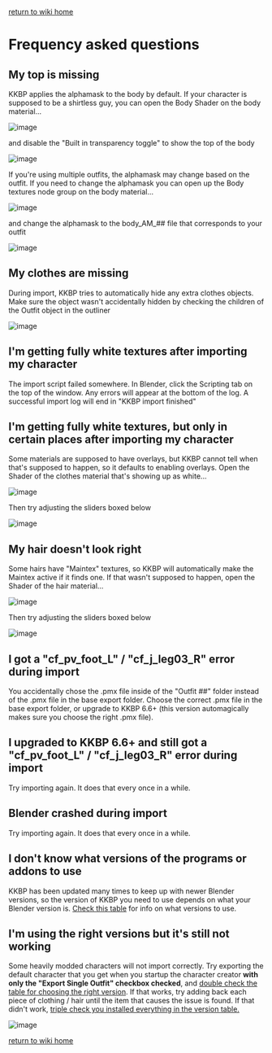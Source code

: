[return to wiki home](https://github.com/FlailingFog/KK-Blender-Porter-Pack/blob/master/wiki/Wiki%20top.md)

# Frequency asked questions

## My top is missing
KKBP applies the alphamask to the body by default. If your character is supposed to be a shirtless guy, you can open the Body Shader on the body material...

![image](https://user-images.githubusercontent.com/65811931/219536304-6d61fada-5f98-4001-a201-e46ed18a828f.png)

and disable the "Built in transparency toggle" to show the top of the body

![image](https://user-images.githubusercontent.com/65811931/219537294-e03c95fe-b328-476d-bb6c-05cb2ca636de.png)

If you're using multiple outfits, the alphamask may change based on the outfit. If you need to change the alphamask you can open up the Body textures node group on the body material...

![image](https://github.com/FlailingFog/KK-Blender-Porter-Pack/assets/65811931/dfbee2e0-2d59-42d5-8360-aeb5cee78ba8)

and change the alphamask to the body_AM_## file that corresponds to your outfit

![image](https://github.com/FlailingFog/KK-Blender-Porter-Pack/assets/65811931/3c891836-d420-4a36-b791-b617cb44a316)

## My clothes are missing
During import, KKBP tries to automatically hide any extra clothes objects. Make sure the object wasn't accidentally hidden by checking the children of the Outfit object in the outliner

![image](https://user-images.githubusercontent.com/65811931/219535179-28f30c3e-85a8-462f-be06-a22463e3e4c5.png)

## I'm getting fully white textures after importing my character
The import script failed somewhere. In Blender, click the Scripting tab on the top of the window. Any errors will appear at the bottom of the log. A successful import log will end in "KKBP import finished"

## I'm getting fully white textures, but only in certain places after importing my character
Some materials are supposed to have overlays, but KKBP cannot tell when that's supposed to happen, so it defaults to enabling overlays. Open the Shader of the clothes material that's showing up as white...

![image](https://github.com/FlailingFog/KK-Blender-Porter-Pack/assets/65811931/337ed901-0033-4f5a-8395-cf03f7797590)

Then try adjusting the sliders boxed below

![image](https://github.com/FlailingFog/KK-Blender-Porter-Pack/assets/65811931/7f1883f6-210a-4225-9163-9cfb59f22be6)

## My hair doesn't look right
Some hairs have "Maintex" textures, so KKBP will automatically make the Maintex active if it finds one. If that wasn't supposed to happen, open the Shader of the hair material...

![image](https://github.com/FlailingFog/KK-Blender-Porter-Pack/assets/65811931/77f99caf-df75-43ac-b8c2-d66c079d6357)

Then try adjusting the sliders boxed below

![image](https://github.com/FlailingFog/KK-Blender-Porter-Pack/assets/65811931/4eeb8e10-d3a2-4195-aa3a-0488a86f3c72)

## I got a "cf_pv_foot_L" / "cf_j_leg03_R" error during import
You accidentally chose the .pmx file inside of the "Outfit ##" folder instead of the .pmx file in the base export folder. Choose the correct .pmx file in the base export folder, or upgrade to KKBP 6.6+ (this version automagically makes sure you choose the right .pmx file).

## I upgraded to KKBP 6.6+ and still got a "cf_pv_foot_L" / "cf_j_leg03_R" error during import
Try importing again. It does that every once in a while.

## Blender crashed during import
Try importing again. It does that every once in a while.

## I don't know what versions of the programs or addons to use
KKBP has been updated many times to keep up with newer Blender versions, so the version of KKBP you need to use depends on what your Blender version is. [Check this table](https://github.com/FlailingFog/KK-Blender-Porter-Pack#required-software) for info on what versions to use.

## I'm using the right versions but it's still not working
Some heavily modded characters will not import correctly. Try exporting the default character that you get when you startup the character creator **with only the "Export Single Outfit" checkbox checked**, and [double check the table for choosing the right version](https://github.com/FlailingFog/KK-Blender-Porter-Pack#required-software). If that works, try adding back each piece of clothing / hair until the item that causes the issue is found. If that didn't work, [triple check you installed everything in the version table.](https://github.com/FlailingFog/KK-Blender-Porter-Pack#required-software)

![image](https://github.com/FlailingFog/KK-Blender-Porter-Pack/assets/65811931/7dbe96e1-b402-4ae8-b854-e18e2ee55273)

[return to wiki home](https://github.com/FlailingFog/KK-Blender-Porter-Pack/blob/master/wiki/Wiki%20top.md)